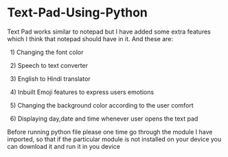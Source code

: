 # Text-Pad-Using-Python
Text Pad works similar to notepad but I have added some extra features which I think that notepad should have in it. And these are:

 1) Changing the font color
 
 2) Speech to text converter
 
 3) English to Hindi translator
 
 4) Inbuilt Emoji features to express users emotions
 
 5) Changing the background color according to the user comfort
 
 6) Displaying day,date and time whenever user opens the text pad
 
 Before running python file please one time go through the module I have imported, so that if the particular module is not installed on your device you can download it 
 and run it in you device
